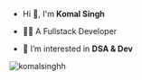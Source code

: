 - Hi 👋, I'm **Komal Singh**
- 👩‍💻 A Fullstack Developer

- 🔭 I’m interested in **DSA & Dev**


<p><img align="center" src="https://github-readme-stats.vercel.app/api/top-langs?username=komalsinghh&show_icons=true&locale=en&layout=compact" alt="komalsinghh" /></p>

